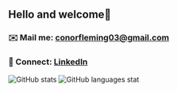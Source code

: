 ## Hello and welcome👋

### ✉️ Mail me: conorfleming03@gmail.com
### 🌱 Connect: [LinkedIn](https://www.linkedin.com/in/conor-fleming-7ab59aa9/)

![GitHub stats](https://github-readme-stats.vercel.app/api?username=Conor-Fleming&show_icons=true&theme=cobalt&locale=en)
![GitHub languages stat](https://github-readme-stats.vercel.app/api/top-langs?username=Conor-Fleming&show_icons=true&locale=en&theme=cobalt&layout=compact)





<!--
**Conor-Fleming/Conor-Fleming** is a ✨ _special_ ✨ repository because its `README.md` (this file) appears on your GitHub profile.

Here are some ideas to get you started:

- 🔭 I’m currently working on ...
- 🌱 I’m currently learning ...
- 👯 I’m looking to collaborate on ...
- 🤔 I’m looking for help with ...
- 💬 Ask me about ...
- 📫 How to reach me: ...
- 😄 Pronouns: ...
- ⚡ Fun fact: ...
-->
